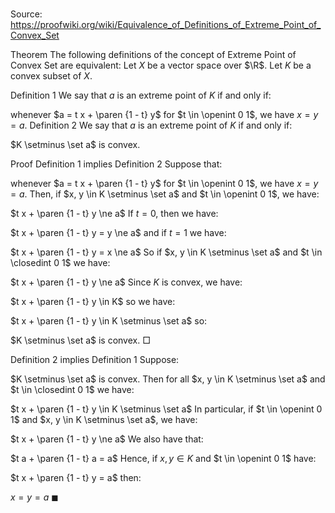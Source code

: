# 

Source: https://proofwiki.org/wiki/Equivalence_of_Definitions_of_Extreme_Point_of_Convex_Set



Theorem
The following definitions of the concept of Extreme Point of Convex Set are equivalent:
Let $X$ be a vector space over $\R$. 
Let $K$ be a convex subset of $X$. 

Definition 1
We say that $a$ is an extreme point of $K$ if and only if:

whenever $a = t x + \paren {1 - t} y$ for $t \in \openint 0 1$, we have $x = y = a$.
Definition 2
We say that $a$ is an extreme point of $K$ if and only if:

$K \setminus \set a$ is convex.


Proof
Definition 1 implies Definition 2
Suppose that: 

whenever $a = t x + \paren {1 - t} y$ for $t \in \openint 0 1$, we have $x = y = a$.
Then, if $x, y \in K \setminus \set a$ and $t \in \openint 0 1$, we have: 

$t x + \paren {1 - t} y \ne a$
If $t = 0$, then we have: 

$t x + \paren {1 - t} y = y \ne a$
and if $t = 1$ we have: 

$t x + \paren {1 - t} y = x \ne a$
So if $x, y \in K \setminus \set a$ and $t \in \closedint 0 1$ we have:

$t x + \paren {1 - t} y \ne a$
Since $K$ is convex, we have: 

$t x + \paren {1 - t} y \in K$
so we have: 

$t x + \paren {1 - t} y \in K \setminus \set a$
so:

$K \setminus \set a$ is convex.
$\Box$ 


Definition 2 implies Definition 1
Suppose:

$K \setminus \set a$ is convex.
Then for all $x, y \in K \setminus \set a$ and $t \in \closedint 0 1$ we have: 

$t x + \paren {1 - t} y \in K \setminus \set a$
In particular, if $t \in \openint 0 1$ and $x, y \in K \setminus \set a$, we have: 

$t x + \paren {1 - t} y \ne a$
We also have that: 

$t a + \paren {1 - t} a = a$
Hence, if $x, y \in K$ and $t \in \openint 0 1$ have: 

$t x + \paren {1 - t} y = a$
then: 

$x = y = a$
$\blacksquare$





